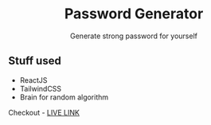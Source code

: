 <div align="center">

  <h1>Password Generator</h1>
  
  <p>
    Generate strong password for yourself
  </p>
</div>
<!-- About the Project -->

## Stuff used

- ReactJS
- TailwindCSS
- Brain for random algorithm

Checkout - [LIVE LINK](https://amanksingh99.github.io/password-generator/)
